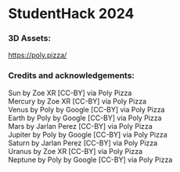 # StudentHack 2024

### 3D Assets:

https://poly.pizza/

### Credits and acknowledgements:

Sun by Zoe XR [CC-BY] via Poly Pizza \
Mercury by Zoe XR [CC-BY] via Poly Pizza \
Venus by Poly by Google [CC-BY] via Poly Pizza \
Earth by Poly by Google [CC-BY] via Poly Pizza \
Mars by Jarlan Perez [CC-BY] via Poly Pizza \
Jupiter by Poly by Google [CC-BY] via Poly Pizza \
Saturn by Jarlan Perez [CC-BY] via Poly Pizza \
Uranus by Zoe XR [CC-BY] via Poly Pizza \
Neptune by Poly by Google [CC-BY] via Poly Pizza

